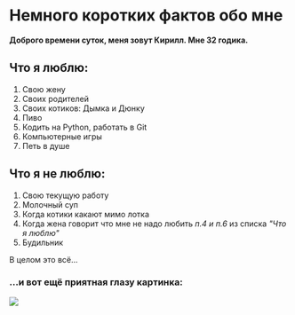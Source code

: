 # Немного коротких фактов обо мне
**Доброго времени суток, меня зовут Кирилл. Мне 32 годика.**

## Что я люблю:
1. Свою жену
2. Своих родителей
3. Своих котиков: Дымка и Дюнку
4. Пиво
5. Кодить на Python, работать в Git
6. Компьютерные игры
7. Петь в душе

## Что я не люблю:
1. Свою текущую работу
2. Молочный суп
3. Когда котики какают мимо лотка
4. Когда жена говорит что мне не надо любить _п.4 и п.6_ из списка _"Что я люблю"_
5. Будильник

В целом это всё... 
### ...и вот ещё приятная глазу картинка:

![](https://img.freepik.com/free-photo/still-life-of-beer-brewing-elements_23-2150321496.jpg?size=626&ext=jpg&ga=GA1.1.1403319098.1690617222&semt=sph)